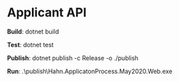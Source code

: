 # Applicant API

**Build**: dotnet build

**Test**: dotnet test

**Publish**: dotnet publish -c Release -o ./publish

**Run**: .\publish\Hahn.ApplicatonProcess.May2020.Web.exe

 